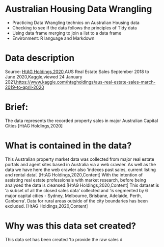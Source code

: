 # Australian Housing Data Wrangling
* Practicing Data Wrangling technics on Australian Housing data
* Checking to see if the data follows the principles of Tidy data
* Using data frame merging to join a list to a data frame
* Environment: R language and Markdown 

# Data description
Source:
[HtAG Holdings,2020](https://www.kaggle.com/htagholdings/aus-real-estatesales-march-2019-to-april-2020),AUS Real Estate Sales September 2018 to June 2020,Kaggle,viewed 24 January
2021,https://www.kaggle.com/htagholdings/aus-real-estate-sales-march-2019-to-april-2020 
# Brief:
The data represents the recorded property sales in major Australian Capital Cities [HtAG Holdings,2020]
# What is contained in the data?
This Australian property market data was collected from major real estate portals and agent sites based in Australia via a web crawler. As well as
the data we have here the web crawler also ‘indexes past sales, current listing and rental data’. [HtAG Holdings,2020,Content]
With the intention of assisting real estate professionals with market research, before being analysed the data is cleansed.[HtAG
Holdings,2020,Content]
This dataset is ‘a subset of all the closed sales data’ collected and ‘is segmented by 6 major capital cities - Sydney, Melbourne, Brisbane, Adelaide,
Perth, Canberra’. Data for rural areas outside of the city boundaries has been excluded. [HtAG Holdings,2020,Content]
# Why was this data set created?
This data set has been created ‘to provide the raw sales d
